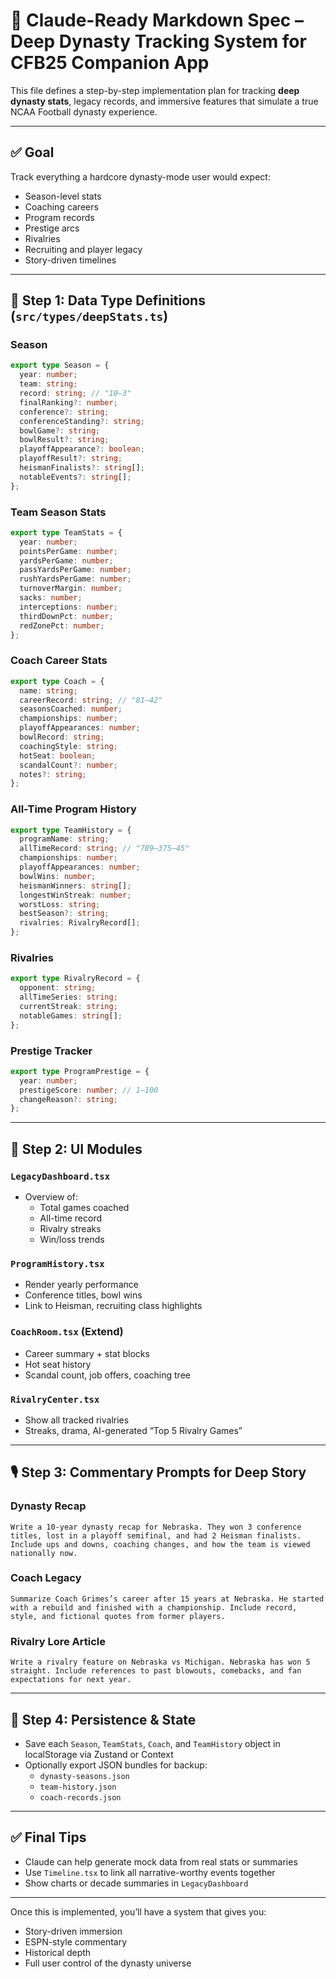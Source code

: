 
# 🧠 Claude-Ready Markdown Spec – Deep Dynasty Tracking System for CFB25 Companion App

This file defines a step-by-step implementation plan for tracking **deep dynasty stats**, legacy records, and immersive features that simulate a true NCAA Football dynasty experience.

---

## ✅ Goal

Track everything a hardcore dynasty-mode user would expect:
- Season-level stats
- Coaching careers
- Program records
- Prestige arcs
- Rivalries
- Recruiting and player legacy
- Story-driven timelines

---

## 🧱 Step 1: Data Type Definitions (`src/types/deepStats.ts`)

### Season
```ts
export type Season = {
  year: number;
  team: string;
  record: string; // "10–3"
  finalRanking?: number;
  conference?: string;
  conferenceStanding?: string;
  bowlGame?: string;
  bowlResult?: string;
  playoffAppearance?: boolean;
  playoffResult?: string;
  heismanFinalists?: string[];
  notableEvents?: string[];
};
```

### Team Season Stats
```ts
export type TeamStats = {
  year: number;
  pointsPerGame: number;
  yardsPerGame: number;
  passYardsPerGame: number;
  rushYardsPerGame: number;
  turnoverMargin: number;
  sacks: number;
  interceptions: number;
  thirdDownPct: number;
  redZonePct: number;
};
```

### Coach Career Stats
```ts
export type Coach = {
  name: string;
  careerRecord: string; // "81–42"
  seasonsCoached: number;
  championships: number;
  playoffAppearances: number;
  bowlRecord: string;
  coachingStyle: string;
  hotSeat: boolean;
  scandalCount?: number;
  notes?: string;
};
```

### All-Time Program History
```ts
export type TeamHistory = {
  programName: string;
  allTimeRecord: string; // "789–375–45"
  championships: number;
  playoffAppearances: number;
  bowlWins: number;
  heismanWinners: string[];
  longestWinStreak: number;
  worstLoss: string;
  bestSeason?: string;
  rivalries: RivalryRecord[];
};
```

### Rivalries
```ts
export type RivalryRecord = {
  opponent: string;
  allTimeSeries: string;
  currentStreak: string;
  notableGames: string[];
};
```

### Prestige Tracker
```ts
export type ProgramPrestige = {
  year: number;
  prestigeScore: number; // 1–100
  changeReason?: string;
};
```

---

## 🧪 Step 2: UI Modules

### `LegacyDashboard.tsx`
- Overview of:
  - Total games coached
  - All-time record
  - Rivalry streaks
  - Win/loss trends

### `ProgramHistory.tsx`
- Render yearly performance
- Conference titles, bowl wins
- Link to Heisman, recruiting class highlights

### `CoachRoom.tsx` (Extend)
- Career summary + stat blocks
- Hot seat history
- Scandal count, job offers, coaching tree

### `RivalryCenter.tsx`
- Show all tracked rivalries
- Streaks, drama, AI-generated “Top 5 Rivalry Games”

---

## 🎙️ Step 3: Commentary Prompts for Deep Story

### Dynasty Recap
```
Write a 10-year dynasty recap for Nebraska. They won 3 conference titles, lost in a playoff semifinal, and had 2 Heisman finalists. Include ups and downs, coaching changes, and how the team is viewed nationally now.
```

### Coach Legacy
```
Summarize Coach Grimes’s career after 15 years at Nebraska. He started with a rebuild and finished with a championship. Include record, style, and fictional quotes from former players.
```

### Rivalry Lore Article
```
Write a rivalry feature on Nebraska vs Michigan. Nebraska has won 5 straight. Include references to past blowouts, comebacks, and fan expectations for next year.
```

---

## 💾 Step 4: Persistence & State

- Save each `Season`, `TeamStats`, `Coach`, and `TeamHistory` object in localStorage via Zustand or Context
- Optionally export JSON bundles for backup:
  - `dynasty-seasons.json`
  - `team-history.json`
  - `coach-records.json`

---

## ✅ Final Tips

- Claude can help generate mock data from real stats or summaries
- Use `Timeline.tsx` to link all narrative-worthy events together
- Show charts or decade summaries in `LegacyDashboard`

---

Once this is implemented, you’ll have a system that gives you:
- Story-driven immersion
- ESPN-style commentary
- Historical depth
- Full user control of the dynasty universe
